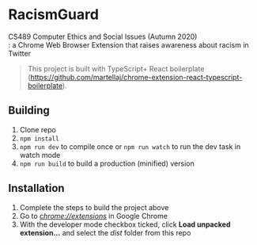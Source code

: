 # RacismGuard

CS489 Computer Ethics and Social Issues (Autumn 2020) <br>
: a Chrome Web Browser Extension that raises awareness about racism in Twitter


> This project is built with TypeScript+ React boilerplate (https://github.com/martellaj/chrome-extension-react-typescript-boilerplate).

## Building

1.  Clone repo
2.  `npm install`
3.  `npm run dev` to compile once or `npm run watch` to run the dev task in watch mode
4.  `npm run build` to build a production (minified) version

## Installation

1.  Complete the steps to build the project above
2.  Go to [_chrome://extensions_](chrome://extensions) in Google Chrome
3.  With the developer mode checkbox ticked, click **Load unpacked extension...** and select the _dist_ folder from this repo



